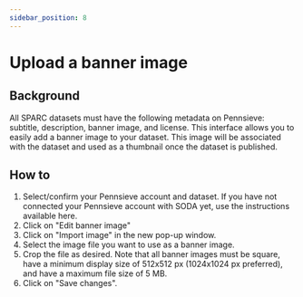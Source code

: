 ```yaml
---
sidebar_position: 8
---
```


# Upload a banner image

## Background

All SPARC datasets must have the following metadata on Pennsieve: subtitle, description, banner image, and license. This interface allows you to easily add a banner image to your dataset. This image will be associated with the dataset and used as a thumbnail once the dataset is published.

## How to

1. Select/confirm your Pennsieve account and dataset. If you have not connected your Pennsieve account with SODA yet, use the instructions available here.
2. Click on "Edit banner image"
3. Click on "Import image" in the new pop-up window.
4. Select the image file you want to use as a banner image.
5. Crop the file as desired. Note that all banner images must be square, have a minimum display size of 512x512 px (1024x1024 px preferred), and have a maximum file size of 5 MB.
6. Click on "Save changes".
